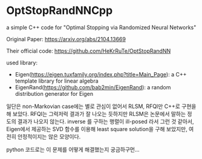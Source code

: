 # OptStopRandNNCpp
 a simple C++ code for "Optimal Stopping via Randomized Neural Networks"
 
 Original Paper: https://arxiv.org/abs/2104.13669
 
 Their official code: https://github.com/HeKrRuTe/OptStopRandNN
 
 

used library: 
- Eigen(https://eigen.tuxfamily.org/index.php?title=Main_Page): a C++ template library for linear algebra
- EigenRand(https://github.com/bab2min/EigenRand): a random distribution generator for Eigen

일단은 non-Markovian case에는 별로 관심이 없어서 RLSM, RFQI만 C++로 구현을 해 보았다.
RFQI는 그럭저럭 결과가 잘 나오는 듯하지만 RLSM은 논문에서 말하는 정도의 결과가 나오지 않는다.
inverse 를 구하는 행렬이 ill-posed 라서 그런 것 같아서, Eigen에서 제공하는 SVD 함수를 이용해 least square solution을 구해 보았지만, 여전히 안정적이지는 않은 모양이다.

python 코드로는 이 문제를 어떻게 해결했는지 궁금하구먼...

